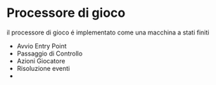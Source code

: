 # Processore di gioco

il processore di gioco é implementato come una macchina a stati finiti 

- Avvio Entry Point
- Passaggio di Controllo
- Azioni Giocatore
- Risoluzione eventi
- 